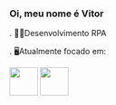 ### Oi, meu nome é Vitor



. 👨‍💻Desenvolvimento RPA

. 🖥️Atualmente focado em: 

<img src="https://cdn.jsdelivr.net/gh/devicons/devicon@latest/icons/python/python-original-wordmark.svg"  width = 50 heigth  =  50/> <img src="https://cdn.jsdelivr.net/gh/devicons/devicon/icons/mysql/mysql-original.svg" width = 50 heigth  =  50 />
